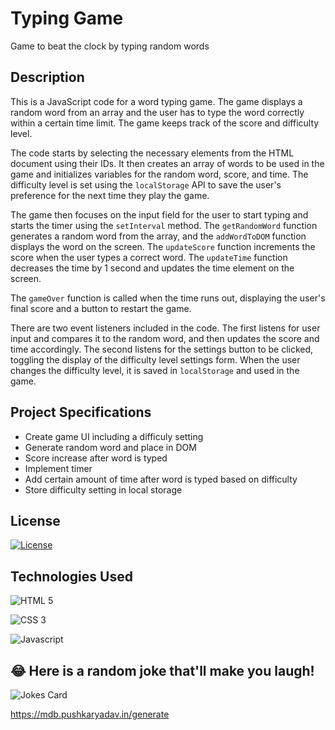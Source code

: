 # Typing Game

Game to beat the clock by typing random words

## Description

This is a JavaScript code for a word typing game. The game displays a random word from an array and the user has to type the word correctly within a certain time limit. The game keeps track of the score and difficulty level.

The code starts by selecting the necessary elements from the HTML document using their IDs. It then creates an array of words to be used in the game and initializes variables for the random word, score, and time. The difficulty level is set using the `localStorage` API to save the user's preference for the next time they play the game.

The game then focuses on the input field for the user to start typing and starts the timer using the `setInterval` method. The `getRandomWord` function generates a random word from the array, and the `addWordToDOM` function displays the word on the screen. The `updateScore` function increments the score when the user types a correct word. The `updateTime` function decreases the time by 1 second and updates the time element on the screen.

The `gameOver` function is called when the time runs out, displaying the user's final score and a button to restart the game.

There are two event listeners included in the code. The first listens for user input and compares it to the random word, and then updates the score and time accordingly. The second listens for the settings button to be clicked, toggling the display of the difficulty level settings form. When the user changes the difficulty level, it is saved in `localStorage` and used in the game.


## Project Specifications

- Create game UI including a difficuly setting
- Generate random word and place in DOM
- Score increase after word is typed
- Implement timer
- Add certain amount of time after word is typed based on difficulty
- Store difficulty setting in local storage

## License

[![License](https://img.shields.io/badge/License-Apache_2.0-blue.svg)](https://opensource.org/licenses/Apache-2.0)

## Technologies Used

![HTML 5](https://img.shields.io/badge/HTML5-E34F26?style=for-the-badge&logo=html5&logoColor=white)

![CSS 3](https://img.shields.io/badge/CSS3-1572B6?style=for-the-badge&logo=css3&logoColor=white)

![Javascript](https://img.shields.io/badge/JavaScript-F7DF1E?style=for-the-badge&logo=javascript&logoColor=black)


## 😂 Here is a random joke that'll make you laugh!

![Jokes Card](https://readme-jokes.vercel.app/api)

https://mdb.pushkaryadav.in/generate
